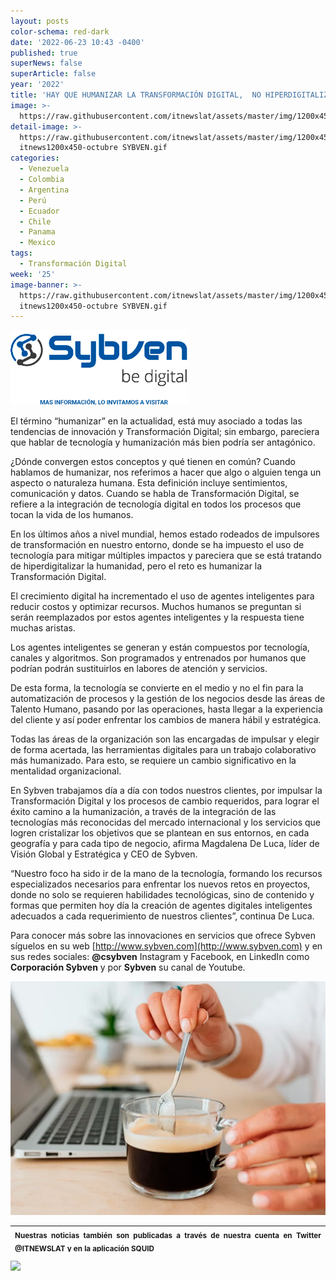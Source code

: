 ```yaml
---
layout: posts
color-schema: red-dark
date: '2022-06-23 10:43 -0400'
published: true
superNews: false
superArticle: false
year: '2022'
title: 'HAY QUE HUMANIZAR LA TRANSFORMACIÓN DIGITAL,  NO HIPERDIGITALIZAR LA HUMANIDAD'
image: >-
  https://raw.githubusercontent.com/itnewslat/assets/master/img/1200x450/Banner-Sybase-Largo.jpg
detail-image: >-
  https://raw.githubusercontent.com/itnewslat/assets/master/img/1200x450/banner
  itnews1200x450-octubre SYBVEN.gif
categories:
  - Venezuela
  - Colombia
  - Argentina
  - Perú
  - Ecuador
  - Chile
  - Panama
  - Mexico
tags:
  - Transformación Digital
week: '25'
image-banner: >-
  https://raw.githubusercontent.com/itnewslat/assets/master/img/1200x450/banner
  itnews1200x450-octubre SYBVEN.gif
---
```

<a href="https://bit.ly/3xqoHtI"><img class="aligncenter" src="https://raw.githubusercontent.com/itnewslat/assets/master/img/300x300/Banner-Sybase.jpg" alt="Mas información sobre SYBVEN, Aquí" width="284" height="120" /></a>

El término “humanizar” en la actualidad, está muy asociado a todas las tendencias de innovación y Transformación Digital; sin embargo, pareciera que hablar de tecnología y humanización más bien podría ser antagónico. 

¿Dónde convergen estos conceptos y qué tienen en común? Cuando hablamos de humanizar, nos referimos a hacer que algo o alguien tenga un aspecto o naturaleza humana. Esta definición incluye sentimientos, comunicación y datos. Cuando se habla de Transformación Digital, se refiere a la integración de tecnología digital en todos los procesos que tocan la vida de los humanos. 

En los últimos años a nivel mundial, hemos estado rodeados de impulsores de transformación en nuestro entorno, donde se ha impuesto el uso de tecnología para mitigar múltiples impactos y pareciera que se está tratando de hiperdigitalizar la humanidad, pero el reto es humanizar la Transformación Digital.

El crecimiento digital ha incrementado el uso de agentes inteligentes para reducir costos y optimizar recursos. Muchos humanos se preguntan si serán reemplazados por estos agentes inteligentes y la respuesta tiene muchas aristas. 

Los agentes inteligentes se generan y están compuestos por tecnología, canales y algoritmos. Son programados y entrenados por humanos que podrían podrán sustituirlos en labores de atención y servicios.

De esta forma, la tecnología se convierte en el medio y no el fin para la automatización de procesos y la gestión de los negocios desde las áreas de Talento Humano, pasando por las operaciones, hasta llegar a la experiencia del cliente y así poder enfrentar los cambios de manera hábil y estratégica. 

Todas las áreas de la organización son las encargadas de impulsar y elegir de forma acertada, las herramientas digitales para un trabajo colaborativo más humanizado.  Para esto, se requiere un cambio significativo en la mentalidad organizacional. 

En Sybven trabajamos día a día con todos nuestros clientes, por impulsar la Transformación Digital y los procesos de cambio requeridos, para lograr el éxito camino a la humanización, a través de la integración de las tecnologías más reconocidas del mercado internacional y los servicios que logren cristalizar los objetivos que se plantean en sus entornos, en cada geografía y para cada tipo de negocio, afirma Magdalena De Luca, líder de Visión Global y Estratégica y CEO de Sybven.

“Nuestro foco ha sido ir de la mano de la tecnología, formando los recursos especializados necesarios para enfrentar los nuevos retos en proyectos, donde no solo se requieren habilidades tecnológicas, sino de contenido y formas que permiten hoy día la creación de agentes digitales inteligentes adecuados a cada requerimiento de nuestros clientes”, continua De Luca.

Para conocer más sobre las innovaciones en servicios que ofrece Sybven síguelos en su web [http://www.sybven.com](http://www.sybven.com) y en sus redes sociales: **@csybven**  Instagram y Facebook, en LinkedIn como **Corporación Sybven** y por **Sybven** su canal de Youtube.

![](https://raw.githubusercontent.com/itnewslat/assets/master/img/540x320/Humanizar-Tecnologia.jpg)

<table style="height: 42px;" width="569">
<tbody>
<tr>
<td style="text-align: justify;"><sub><strong>Nuestras noticias también son publicadas a través de nuestra cuenta en Twitter <a href="https://twitter.com/itnewslat?lang=es">@ITNEWSLAT</a> y en la aplicación <a href="https://squidapp.co/en/">SQUID</a></strong></sub></td>
</tr>
</tbody>
</table>

<img src="https://tracker.metricool.com/c3po.jpg?hash=56f88a41e39ab42c063cc51676587a04"/>
